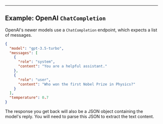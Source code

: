 
---

## Example: OpenAI `ChatCompletion`

OpenAI's newer models use a `ChatCompletion` endpoint, which expects a list of messages.

```json
{
  "model": "gpt-3.5-turbo",
  "messages": [
    {
      "role": "system",
      "content": "You are a helpful assistant."
    },
    {
      "role": "user",
      "content": "Who won the first Nobel Prize in Physics?"
    }
  ],
  "temperature": 0.7
}
```

The response you get back will also be a JSON object containing the model's reply.
You will need to parse this JSON to extract the text content.
